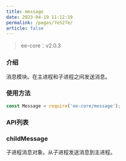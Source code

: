 ```yaml
---
title: message
date: 2023-04-19 11:12:19
permalink: /pages/7e527e/
article: false
---
```


> ee-core：v2.0.3

###  介绍
消息模块。在主进程和子进程之间发送消息。
###  使用方法
```javascript
const Message = require('ee-core/message');
```
###  API列表
###  childMessage
子进程消息对象。从子进程发送消息到主进程。





